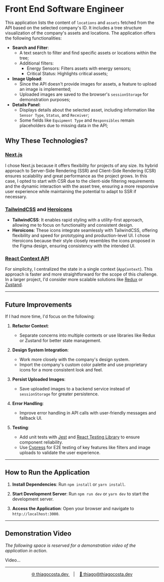 # Front End Software Engineer

This application lists the content of `locations` and `assets` fetched from the API based on the selected company's ID. It includes a tree structure visualization of the company's assets and locations. The application offers the following functionalities:

- **Search and Filter**:
  - A text search to filter and find specific assets or locations within the tree;
  - Additional filters:
    - Energy Sensors: Filters assets with energy sensors;
    - Critical Status: Highlights critical assets;
- **Image Upload**:
  - Since the API doesn't provide images for assets, a feature to upload an image is implemented;
  - Uploaded images are saved to the browser's `sessionStorage` for demonstration purposes;
- **Details Panel**:
  - Displays details about the selected asset, including information like `Sensor Type`, `Status`, and `Receiver`;
  - Some fields like `Equipment Type` and `Responsibles` remain placeholders due to missing data in the API;

## Why These Technologies?

### [**Next.js**](https://nextjs.org/)
I chose Next.js because it offers flexibility for projects of any size. Its hybrid approach to Server-Side Rendering (SSR) and Client-Side Rendering (CSR) ensures scalability and great performance as the project grows. In this case, I opted to start with CSR due to the client-side filtering requirements and the dynamic interaction with the asset tree, ensuring a more responsive user experience while maintaining the potential to adapt to SSR if necessary.

### [**TailwindCSS**](https://tailwindcss.com/) and [**Heroicons**](https://heroicons.com/)
- **TailwindCSS**: It enables rapid styling with a utility-first approach, allowing me to focus on functionality and consistent design.
- **Heroicons**: These icons integrate seamlessly with TailwindCSS, offering flexibility and speed for prototyping and production-level UI. I chose Heroicons because their style closely resembles the icons proposed in the Figma design, ensuring consistency with the intended UI.

### [**React Context API**](https://react.dev/learn/passing-data-deeply-with-context)
For simplicity, I centralized the state in a single context (`AppContext`). This approach is faster and more straightforward for the scope of this challenge. In a larger project, I'd consider more scalable solutions like [Redux](https://redux.js.org/) or [Zustand](https://docs.pmnd.rs/zustand/getting-started/introduction).

---

## Future Improvements

If I had more time, I'd focus on the following:

1. **Refactor Context**:
   - Separate concerns into multiple contexts or use libraries like Redux or Zustand for better state management.

2. **Design System Integration**:
   - Work more closely with the company's design system.
   - Import the company's custom color palette and use proprietary icons for a more consistent look and feel.

3. **Persist Uploaded Images**:
   - Save uploaded images to a backend service instead of `sessionStorage` for greater persistence.

4. **Error Handling**:
   - Improve error handling in API calls with user-friendly messages and fallback UI.

5. **Testing**:
   - Add unit tests with [Jest](https://jestjs.io/) and [React Testing Library](https://testing-library.com/) to ensure component reliability.
   - Use [Cypress](https://www.cypress.io/) for E2E testing of key features like filters and image uploads to validate the user experience.

---

## How to Run the Application

1. **Install Dependencies**:
   Run `npm install` or `yarn install`.

2. **Start Development Server**:
   Run `npm run dev` or `yarn dev` to start the development server.

3. **Access the Application**:
Open your browser and navigate to `http://localhost:3000`.

---

## Demonstration Video

_The following space is reserved for a demonstration video of the application in action._

Video...

---

<div align="center">
<a href="https://thiagocosta.dev" target="_blank">
 🌐 thiagocosta.dev
</a>
&nbsp;&nbsp;&nbsp;|&nbsp;&nbsp;&nbsp;
<a href="mailto:thiago@thiagocosta.dev">
 📧 thiago@thiagocosta.dev
</a>
</div>

